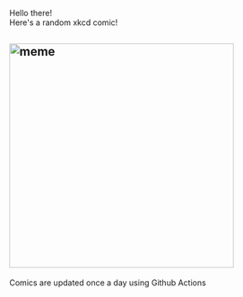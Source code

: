 Hello there! <br>Here's a random xkcd comic!<br>
## <img src="https://imgs.xkcd.com/comics/thebacon.png" alt="meme" width="400"/><br>
Comics are updated once a day using Github Actions